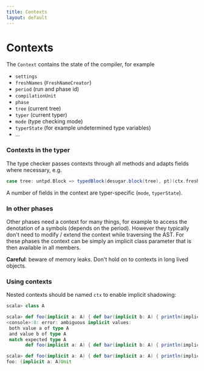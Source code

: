 ```yaml
---
title: Contexts
layout: default
---
```


Contexts
========
The `Context` contains the state of the compiler, for example
  * `settings`
  * `freshNames` (`FreshNameCreator`)
  * `period` (run and phase id)
  * `compilationUnit`
  * `phase`
  * `tree` (current tree)
  * `typer` (current typer)
  * `mode` (type checking mode)
  * `typerState` (for example undetermined type variables)
  * ...

### Contexts in the typer ###
The type checker passes contexts through all methods and adapts fields where
necessary, e.g.

```scala
case tree: untpd.Block => typedBlock(desugar.block(tree), pt)(ctx.fresh.withNewScope)
```

A number of fields in the context are typer-specific (`mode`, `typerState`).

### In other phases ###
Other phases need a context for many things, for example to access the
denotation of a symbols (depends on the period). However they typically don't
need to modify / extend the context while traversing the AST. For these phases
the context can be simply an implicit class parameter that is then available in
all members.

**Careful**: beware of memory leaks. Don't hold on to contexts in long lived
objects.

### Using contexts ###
Nested contexts should be named `ctx` to enable implicit shadowing:

```scala
scala> class A

scala> def foo(implicit a: A) { def bar(implicit b: A) { println(implicitly[A]) } }
<console>:8: error: ambiguous implicit values:
 both value a of type A
 and value b of type A
 match expected type A
       def foo(implicit a: A) { def bar(implicit b: A) { println(implicitly[A]) } }

scala> def foo(implicit a: A) { def bar(implicit a: A) { println(implicitly[A]) } }
foo: (implicit a: A)Unit
```
